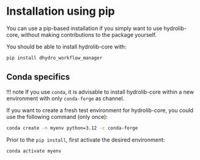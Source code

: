 # Installation using pip

You can use a pip-based installation if you simply
want to use hydrolib-core, without making contributions
to the package yourself.

You should be able to install hydrolib-core with:
``` bash
pip install dhydro_workflow_manager
```

## Conda specifics
!!! note
    If you use `conda`, it is advisable to install hydrolib-core
    within a new environment with only `conda-forge` as channel.

If you want to create a fresh test environment for hydrolib-core, you could use the following command (only once):
``` bash
conda create -n myenv python=3.12 -c conda-forge
```
Prior to the `pip install`, first activate the desired environment:
``` bash
conda activate myenv
```

<!--- or if you prefer (especially on Windows)

``` bash
conda install myenv -c conda-forge
```

-->
